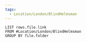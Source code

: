 ```yaml
---
tags:
  - Location/London/BlindHelmsman
---
```


```dataview
LIST rows.file.link
FROM #Location/London/BlindHelmsman
GROUP BY file.folder
```